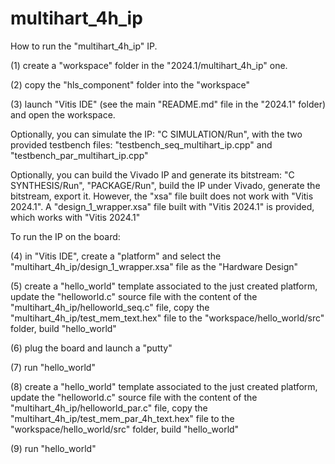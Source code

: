 # multihart_4h_ip

How to run the "multihart_4h_ip" IP.

(1) create a "workspace" folder in the "2024.1/multihart_4h_ip" one.

(2) copy the "hls_component" folder into the "workspace"

(3) launch "Vitis IDE" (see the main "README.md" file in the "2024.1" folder) and open the workspace.

Optionally, you can simulate the IP: "C SIMULATION/Run", with the two provided testbench files: "testbench_seq_multihart_ip.cpp" and "testbench_par_multihart_ip.cpp" 

Optionally, you can build the Vivado IP and generate its bitstream: "C SYNTHESIS/Run", "PACKAGE/Run", build the IP under Vivado, generate the bitstream, export it. However, the "xsa" file built does not work with "Vitis 2024.1". A "design_1_wrapper.xsa" file built with "Vitis 2024.1" is provided, which works with "Vitis 2024.1"

To run the IP on the board:

(4) in "Vitis IDE", create a "platform" and select the "multihart_4h_ip/design_1_wrapper.xsa" file as the "Hardware Design"

(5) create a "hello_world" template associated to the just created platform, update the "helloworld.c" source file with the content of the "multihart_4h_ip/helloworld_seq.c" file, copy the "multihart_4h_ip/test_mem_text.hex" file to the "workspace/hello_world/src" folder, build "hello_world"

(6) plug the board and launch a "putty"

(7) run "hello_world"

(8) create a "hello_world" template associated to the just created platform, update the "helloworld.c" source file with the content of the "multihart_4h_ip/helloworld_par.c" file, copy the "multihart_4h_ip/test_mem_par_4h_text.hex" file to the "workspace/hello_world/src" folder, build "hello_world"

(9) run "hello_world"
